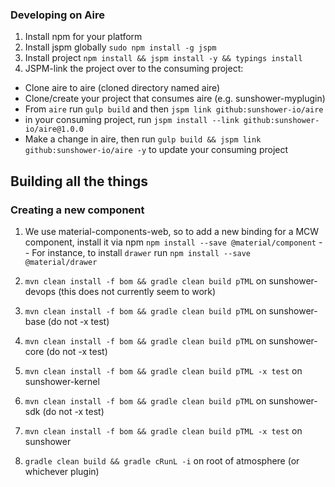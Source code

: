 ### Developing on Aire

1.  Install npm for your platform
2.  Install jspm globally `sudo npm install -g jspm`
3.  Install project `npm install && jspm install -y && typings install`
4.  JSPM-link the project over to the consuming project:
- Clone aire to aire (cloned directory named aire)
- Clone/create your project that consumes aire (e.g. sunshower-myplugin)
- From `aire` run `gulp build` and then `jspm link github:sunshower-io/aire`
- in your consuming project, run `jspm install --link github:sunshower-io/aire@1.0.0`
- Make a change in aire, then run `gulp build && jspm link github:sunshower-io/aire -y` to update your consuming project


## Building all the things
### Creating a new component

1. We use material-components-web, so to add a new binding for a MCW component, install it via npm `npm install --save @material/component`
-- For instance, to install `drawer` run `npm install --save @material/drawer`


1.  `mvn clean install -f bom && gradle clean build pTML` on sunshower-devops (this does not currently seem to work)
2.  `mvn clean install -f bom && gradle clean build pTML` on sunshower-base (do not -x test)
3.  `mvn clean install -f bom && gradle clean build pTML` on sunshower-core (do not -x test)
4.  `mvn clean install -f bom && gradle clean build pTML -x test` on sunshower-kernel
5.  `mvn clean install -f bom && gradle clean build pTML` on sunshower-sdk (do not -x test)
6.  `mvn clean install -f bom && gradle clean build pTML -x test` on sunshower
7.  `gradle clean build && gradle cRunL -i` on root of atmosphere (or whichever plugin)